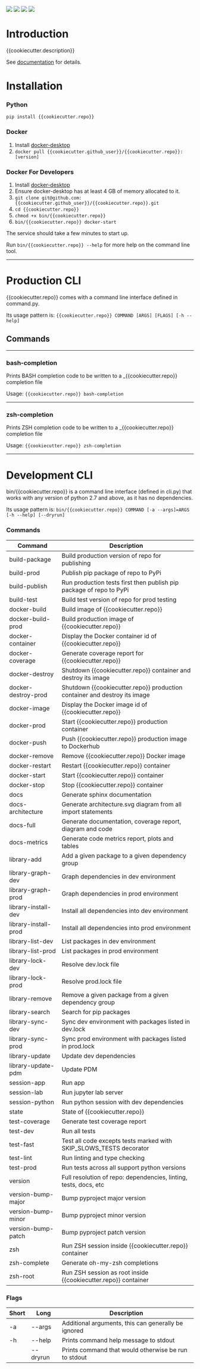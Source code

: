 <!-- <img id="logo" src="resources/logo.png" style="max-width: 717px"> -->

[![](https://img.shields.io/badge/License-MIT-F77E70?style=for-the-badge)](https://github.com/{{cookiecutter.github_user}}/{{cookiecutter.repo}}/blob/master/LICENSE)
[![](https://img.shields.io/pypi/pyversions/{{cookiecutter.repo}}?style=for-the-badge&label=Python&color=A0D17B&logo=python&logoColor=A0D17B)](https://github.com/{{cookiecutter.github_user}}/{{cookiecutter.repo}}/blob/master/docker/config/pyproject.toml)
[![](https://img.shields.io/pypi/v/{{cookiecutter.repo}}?style=for-the-badge&label=PyPI&color=5F95DE&logo=pypi&logoColor=5F95DE)](https://pypi.org/project/{{cookiecutter.repo}}/)
[![](https://img.shields.io/pypi/dm/{{cookiecutter.repo}}?style=for-the-badge&label=Downloads&color=5F95DE)](https://pepy.tech/project/{{cookiecutter.repo}})

# Introduction
{{cookiecutter.description}}

See [documentation](https://{{cookiecutter.github_user}}.github.io/{{cookiecutter.repo}}/) for details.

# Installation
### Python
`pip install {{cookiecutter.repo}}`

### Docker
1. Install [docker-desktop](https://docs.docker.com/desktop/)
2. `docker pull {{cookiecutter.github_user}}/{{cookiecutter.repo}}:[version]`

### Docker For Developers
1. Install [docker-desktop](https://docs.docker.com/desktop/)
2. Ensure docker-desktop has at least 4 GB of memory allocated to it.
3. `git clone git@github.com:{{cookiecutter.github_user}}/{{cookiecutter.repo}}.git`
4. `cd {{cookiecutter.repo}}`
6. `chmod +x bin/{{cookiecutter.repo}}`
7. `bin/{{cookiecutter.repo}} docker-start`

The service should take a few minutes to start up.

Run `bin/{{cookiecutter.repo}} --help` for more help on the command line tool.

---

# Production CLI

{{cookiecutter.repo}} comes with a command line interface defined in command.py.

Its usage pattern is: `{{cookiecutter.repo}} COMMAND [ARGS] [FLAGS] [-h --help]`

## Commands

---

### bash-completion
Prints BASH completion code to be written to a _{{cookiecutter.repo}} completion file

Usage: `{{cookiecutter.repo}} bash-completion`

---

### zsh-completion
Prints ZSH completion code to be written to a _{{cookiecutter.repo}} completion file

Usage: `{{cookiecutter.repo}} zsh-completion`

---

# Development CLI
bin/{{cookiecutter.repo}} is a command line interface (defined in cli.py) that works with
any version of python 2.7 and above, as it has no dependencies.

Its usage pattern is: `bin/{{cookiecutter.repo}} COMMAND [-a --args]=ARGS [-h --help] [--dryrun]`

### Commands

| Command              | Description                                                         |
| -------------------- | ------------------------------------------------------------------- |
| build-package        | Build production version of repo for publishing                     |
| build-prod           | Publish pip package of repo to PyPi                                 |
| build-publish        | Run production tests first then publish pip package of repo to PyPi |
| build-test           | Build test version of repo for prod testing                         |
| docker-build         | Build image of {{cookiecutter.repo}}                                              |
| docker-build-prod    | Build production image of {{cookiecutter.repo}}                                   |
| docker-container     | Display the Docker container id of {{cookiecutter.repo}}                          |
| docker-coverage      | Generate coverage report for {{cookiecutter.repo}}                                |
| docker-destroy       | Shutdown {{cookiecutter.repo}} container and destroy its image                    |
| docker-destroy-prod  | Shutdown {{cookiecutter.repo}} production container and destroy its image         |
| docker-image         | Display the Docker image id of {{cookiecutter.repo}}                              |
| docker-prod          | Start {{cookiecutter.repo}} production container                                  |
| docker-push          | Push {{cookiecutter.repo}} production image to Dockerhub                          |
| docker-remove        | Remove {{cookiecutter.repo}} Docker image                                         |
| docker-restart       | Restart {{cookiecutter.repo}} container                                           |
| docker-start         | Start {{cookiecutter.repo}} container                                             |
| docker-stop          | Stop {{cookiecutter.repo}} container                                              |
| docs                 | Generate sphinx documentation                                       |
| docs-architecture    | Generate architecture.svg diagram from all import statements        |
| docs-full            | Generate documentation, coverage report, diagram and code           |
| docs-metrics         | Generate code metrics report, plots and tables                      |
| library-add          | Add a given package to a given dependency group                     |
| library-graph-dev    | Graph dependencies in dev environment                               |
| library-graph-prod   | Graph dependencies in prod environment                              |
| library-install-dev  | Install all dependencies into dev environment                       |
| library-install-prod | Install all dependencies into prod environment                      |
| library-list-dev     | List packages in dev environment                                    |
| library-list-prod    | List packages in prod environment                                   |
| library-lock-dev     | Resolve dev.lock file                                               |
| library-lock-prod    | Resolve prod.lock file                                              |
| library-remove       | Remove a given package from a given dependency group                |
| library-search       | Search for pip packages                                             |
| library-sync-dev     | Sync dev environment with packages listed in dev.lock               |
| library-sync-prod    | Sync prod environment with packages listed in prod.lock             |
| library-update       | Update dev dependencies                                             |
| library-update-pdm   | Update PDM                                                          |
| session-app          | Run app                                                             |
| session-lab          | Run jupyter lab server                                              |
| session-python       | Run python session with dev dependencies                            |
| state                | State of {{cookiecutter.repo}}                                                    |
| test-coverage        | Generate test coverage report                                       |
| test-dev             | Run all tests                                                       |
| test-fast            | Test all code excepts tests marked with SKIP_SLOWS_TESTS decorator  |
| test-lint            | Run linting and type checking                                       |
| test-prod            | Run tests across all support python versions                        |
| version              | Full resolution of repo: dependencies, linting, tests, docs, etc    |
| version-bump-major   | Bump pyproject major version                                        |
| version-bump-minor   | Bump pyproject minor version                                        |
| version-bump-patch   | Bump pyproject patch version                                        |
| zsh                  | Run ZSH session inside {{cookiecutter.repo}} container                            |
| zsh-complete         | Generate oh-my-zsh completions                                      |
| zsh-root             | Run ZSH session as root inside {{cookiecutter.repo}} container                    |

### Flags

| Short | Long      | Description                                          |
| ----- | --------- | ---------------------------------------------------- |
| -a    | --args    | Additional arguments, this can generally be ignored  |
| -h    | --help    | Prints command help message to stdout                |
|       | --dryrun  | Prints command that would otherwise be run to stdout |
